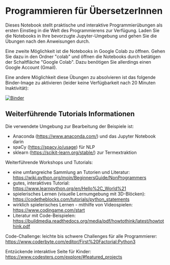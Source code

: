 # Programmieren für ÜbersetzerInnen 

Dieses Notebook stellt praktische und interaktive Programmierübungen als ersten Einstieg in die Welt des Programmierens zur Verfügung. Laden Sie die Notebooks in Ihre bevorzugte Jupyter-Umgebung und gehen Sie die Übungen nach den Anweisungen durch. 

Eine zweite Möglichkeit ist die Notebooks in Google Colab zu öffnen. Gehen Sie dazu in den Ordner "colab" und öffnen die Notebooks durch betätigen der Schaltfläche "Google Colab". Dazu benötigen Sie allerdings einen Google Account (Gmail). 

Eine andere Möglichkeit diese Übungen zu absolvieren ist das folgende Binder-Image zu aktivieren (leider keine Verfügbarkeit nach 20 Minuten Inaktivität):

[![Binder](https://mybinder.org/badge_logo.svg)](https://mybinder.org/v2/gh/dgromann/ProgrammingForTranslators/master)

## Weiterführende Tutorials Informationen 

Die verwendete Umgebung zur Bearbeitung der Beispiele ist: 
* Anaconda (https://www.anaconda.com/) und das Jupyter Notebook darin 
* spaCy (https://spacy.io/usage) für NLP 
* sklearn (https://scikit-learn.org/stable/) zur Termextraktion


Weiterführende Workshops und Tutorials: 
* eine umfangreiche Sammlung an Tutorien und Literatur: https://wiki.python.org/moin/BeginnersGuide/NonProgrammers
* gutes, interaktives Tutorial: https://www.learnpython.org/en/Hello%2C_World%21
* spielerisches Lernen (visuelle Lernumgebung mit 3D-Blöcken): https://codetheblocks.com/tutorials/python_statements
* wirklich spielerisches Lernen - mithilfe von Videospielen: https://www.codingame.com/start 
* Literatur mit Code-Beispielen: https://buildmedia.readthedocs.org/media/pdf/howtothink/latest/howtothink.pdf 

Code-Challenge: 
leichte bis schwere Challenges für alle Programmierer: https://www.coderbyte.com/editor/First%20Factorial:Python3 

Entzückende interaktive Seite für Kinder: 
https://www.codesters.com/explore/#featured_projects 
  

